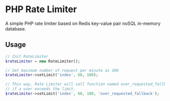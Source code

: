 # PHP Rate Limiter
A simple PHP rate limiter based on Redis key-value pair noSQL in-memory database.

## Usage
```php
// Init RateLimiter
$rateLimiter = new RateLimiter();

// Set maximum number of request per minute as 100
$rateLimiter->setLimit('index', 60, 100);

// This way, Rate Limiter will call function named over_requested_fallback
// if a user exceeds the limit.
$rateLimiter->setLimit('index', 60, 100, 'over_requested_fallback');
```
